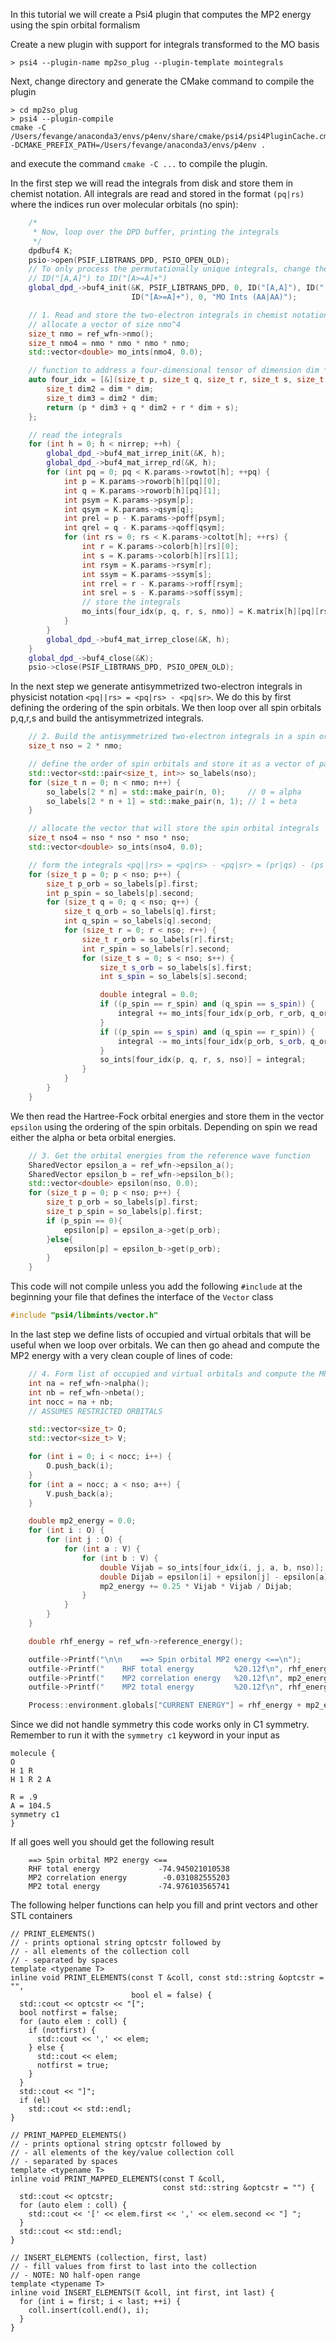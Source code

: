 In this tutorial we will create a Psi4 plugin that computes the MP2 energy using the spin orbital formalism

Create a new plugin with support for integrals transformed to the MO basis

```
> psi4 --plugin-name mp2so_plug --plugin-template mointegrals
```

Next, change directory and generate the CMake command to compile the plugin
```
> cd mp2so_plug
> psi4 --plugin-compile
cmake -C /Users/fevange/anaconda3/envs/p4env/share/cmake/psi4/psi4PluginCache.cmake -DCMAKE_PREFIX_PATH=/Users/fevange/anaconda3/envs/p4env .
```
and execute the command `cmake -C ...` to compile the plugin.

In the first step we will read the integrals from disk and store them in chemist notation. All integrals are read and stored in the format `(pq|rs)` where the indices run over molecular orbitals (no spin):

```c++
    /*
     * Now, loop over the DPD buffer, printing the integrals
     */
    dpdbuf4 K;
    psio->open(PSIF_LIBTRANS_DPD, PSIO_OPEN_OLD);
    // To only process the permutationally unique integrals, change the
    // ID("[A,A]") to ID("[A>=A]+")
    global_dpd_->buf4_init(&K, PSIF_LIBTRANS_DPD, 0, ID("[A,A]"), ID("[A,A]"), ID("[A>=A]+"),
                           ID("[A>=A]+"), 0, "MO Ints (AA|AA)");

    // 1. Read and store the two-electron integrals in chemist notation (pq|rs)
    // allocate a vector of size nmo^4
    size_t nmo = ref_wfn->nmo();
    size_t nmo4 = nmo * nmo * nmo * nmo;
    std::vector<double> mo_ints(nmo4, 0.0);

    // function to address a four-dimensional tensor of dimension dim * dim * dim * dim
    auto four_idx = [&](size_t p, size_t q, size_t r, size_t s, size_t dim) -> size_t {
        size_t dim2 = dim * dim;
        size_t dim3 = dim2 * dim;
        return (p * dim3 + q * dim2 + r * dim + s);
    };

    // read the integrals
    for (int h = 0; h < nirrep; ++h) {
        global_dpd_->buf4_mat_irrep_init(&K, h);
        global_dpd_->buf4_mat_irrep_rd(&K, h);
        for (int pq = 0; pq < K.params->rowtot[h]; ++pq) {
            int p = K.params->roworb[h][pq][0];
            int q = K.params->roworb[h][pq][1];
            int psym = K.params->psym[p];
            int qsym = K.params->qsym[q];
            int prel = p - K.params->poff[psym];
            int qrel = q - K.params->qoff[qsym];
            for (int rs = 0; rs < K.params->coltot[h]; ++rs) {
                int r = K.params->colorb[h][rs][0];
                int s = K.params->colorb[h][rs][1];
                int rsym = K.params->rsym[r];
                int ssym = K.params->ssym[s];
                int rrel = r - K.params->roff[rsym];
                int srel = s - K.params->soff[ssym];
                // store the integrals
                mo_ints[four_idx(p, q, r, s, nmo)] = K.matrix[h][pq][rs];
            }
        }
        global_dpd_->buf4_mat_irrep_close(&K, h);
    }
    global_dpd_->buf4_close(&K);
    psio->close(PSIF_LIBTRANS_DPD, PSIO_OPEN_OLD);
```

In the next step we generate antisymmetrized two-electron integrals in physicist notation `<pq||rs> = <pq|rs> - <pq|sr>`. We do this by first defining the ordering of the spin orbitals. We then loop over all spin orbitals p,q,r,s and build the antisymmetrized integrals.
```c++
    // 2. Build the antisymmetrized two-electron integrals in a spin orbital basis
    size_t nso = 2 * nmo;

    // define the order of spin orbitals and store it as a vector of pairs (orbital index,spin)
    std::vector<std::pair<size_t, int>> so_labels(nso);
    for (size_t n = 0; n < nmo; n++) {
        so_labels[2 * n] = std::make_pair(n, 0);     // 0 = alpha
        so_labels[2 * n + 1] = std::make_pair(n, 1); // 1 = beta
    }

    // allocate the vector that will store the spin orbital integrals
    size_t nso4 = nso * nso * nso * nso;
    std::vector<double> so_ints(nso4, 0.0);

    // form the integrals <pq||rs> = <pq|rs> - <pq|sr> = (pr|qs) - (ps|qr)
    for (size_t p = 0; p < nso; p++) {
        size_t p_orb = so_labels[p].first;
        int p_spin = so_labels[p].second;
        for (size_t q = 0; q < nso; q++) {
            size_t q_orb = so_labels[q].first;
            int q_spin = so_labels[q].second;
            for (size_t r = 0; r < nso; r++) {
                size_t r_orb = so_labels[r].first;
                int r_spin = so_labels[r].second;
                for (size_t s = 0; s < nso; s++) {
                    size_t s_orb = so_labels[s].first;
                    int s_spin = so_labels[s].second;

                    double integral = 0.0;
                    if ((p_spin == r_spin) and (q_spin == s_spin)) {
                        integral += mo_ints[four_idx(p_orb, r_orb, q_orb, s_orb, nmo)];
                    }
                    if ((p_spin == s_spin) and (q_spin == r_spin)) {
                        integral -= mo_ints[four_idx(p_orb, s_orb, q_orb, r_orb, nmo)];
                    }
                    so_ints[four_idx(p, q, r, s, nso)] = integral;
                }
            }
        }
    }
```

We then read the Hartree-Fock orbital energies and store them in the vector `epsilon` using the ordering of the spin orbitals. Depending on spin we read either the alpha or beta orbital energies.
```c++
    // 3. Get the orbital energies from the reference wave function
    SharedVector epsilon_a = ref_wfn->epsilon_a();
    SharedVector epsilon_b = ref_wfn->epsilon_b();    
    std::vector<double> epsilon(nso, 0.0);
    for (size_t p = 0; p < nso; p++) {
        size_t p_orb = so_labels[p].first;
        size_t p_spin = so_labels[p].first;
        if (p_spin == 0){
            epsilon[p] = epsilon_a->get(p_orb);
        }else{
            epsilon[p] = epsilon_b->get(p_orb);
        }
    }
```
This code will not compile unless you add the following `#include` at the beginning your file that defines the interface of the `Vector` class
```c++
#include "psi4/libmints/vector.h"
```

In the last step we define lists of occupied and virtual orbitals that will be useful when we loop over orbitals. We can then go ahead and compute the MP2 energy with a very clean couple of lines of code:
```c++
    // 4. Form list of occupied and virtual orbitals and compute the MP2 energy
    int na = ref_wfn->nalpha();
    int nb = ref_wfn->nbeta();
    int nocc = na + nb;
    // ASSUMES RESTRICTED ORBITALS

    std::vector<size_t> O;
    std::vector<size_t> V;

    for (int i = 0; i < nocc; i++) {
        O.push_back(i);
    }
    for (int a = nocc; a < nso; a++) {
        V.push_back(a);
    }

    double mp2_energy = 0.0;
    for (int i : O) {
        for (int j : O) {
            for (int a : V) {
                for (int b : V) {
                    double Vijab = so_ints[four_idx(i, j, a, b, nso)];
                    double Dijab = epsilon[i] + epsilon[j] - epsilon[a] - epsilon[b];
                    mp2_energy += 0.25 * Vijab * Vijab / Dijab;
                }
            }
        }
    }

    double rhf_energy = ref_wfn->reference_energy();

    outfile->Printf("\n\n    ==> Spin orbital MP2 energy <==\n");
    outfile->Printf("    RHF total energy         %20.12f\n", rhf_energy);
    outfile->Printf("    MP2 correlation energy   %20.12f\n", mp2_energy);
    outfile->Printf("    MP2 total energy         %20.12f\n", rhf_energy + mp2_energy);

    Process::environment.globals["CURRENT ENERGY"] = rhf_energy + mp2_energy;
```

Since we did not handle symmetry this code works only in C1 symmetry. Remember to run it with the `symmetry c1` keyword in your input as
```
molecule {
O
H 1 R
H 1 R 2 A

R = .9
A = 104.5
symmetry c1
}
```

If all goes well you should get the following result
```
    ==> Spin orbital MP2 energy <==
    RHF total energy             -74.945021010538
    MP2 correlation energy        -0.031082555203
    MP2 total energy             -74.976103565741
```

The following helper functions can help you fill and print vectors and other STL containers

```
// PRINT_ELEMENTS()
// - prints optional string optcstr followed by
// - all elements of the collection coll
// - separated by spaces
template <typename T>
inline void PRINT_ELEMENTS(const T &coll, const std::string &optcstr = "",
                           bool el = false) {
  std::cout << optcstr << "[";
  bool notfirst = false;
  for (auto elem : coll) {
    if (notfirst) {
      std::cout << ',' << elem;
    } else {
      std::cout << elem;
      notfirst = true;
    }
  }
  std::cout << "]";
  if (el)
    std::cout << std::endl;
}
```

```
// PRINT_MAPPED_ELEMENTS()
// - prints optional string optcstr followed by
// - all elements of the key/value collection coll
// - separated by spaces
template <typename T>
inline void PRINT_MAPPED_ELEMENTS(const T &coll,
                                  const std::string &optcstr = "") {
  std::cout << optcstr;
  for (auto elem : coll) {
    std::cout << '[' << elem.first << ',' << elem.second << "] ";
  }
  std::cout << std::endl;
}
```

```
// INSERT_ELEMENTS (collection, first, last)
// - fill values from first to last into the collection
// - NOTE: NO half-open range
template <typename T>
inline void INSERT_ELEMENTS(T &coll, int first, int last) {
  for (int i = first; i < last; ++i) {
    coll.insert(coll.end(), i);
  }
}
```
